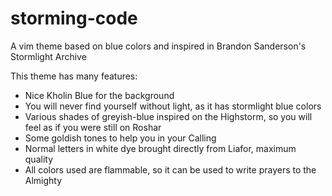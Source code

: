 # storming-code
A vim theme based on blue colors and inspired in Brandon Sanderson's Stormlight Archive

This theme has many features:
- Nice Kholin Blue for the background
- You will never find yourself without light, as it has stormlight blue colors
- Various shades of greyish-blue inspired on the Highstorm, so you will feel as if you were still on Roshar
- Some goldish tones to help you in your Calling
- Normal letters in white dye brought directly from Liafor, maximum quality
- All colors used are flammable, so it can be used to write prayers to the Almighty
